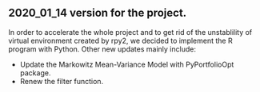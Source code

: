 ## 2020_01_14 version for the project. 
In order to accelerate the whole project and to get rid of the unstablility of virtual environment created by rpy2, we decided to implement the R program with Python.
Other new updates mainly include:
+ Update the Markowitz Mean-Variance Model with PyPortfolioOpt package.
+ Renew the filter function.
